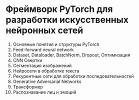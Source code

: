 # Фреймворк PyTorch для разработки искусственных нейронных сетей
1. Основные понятия и структуры PyTorch
2. Feed-forward neural network
3. Dataset, Dataloader, BatchNorm, Dropout, Оптимизация
4. CNN Свертки
5. Сегментация изображений
6. Нейросети в обработке текста
7. Рекурентные сети для обработки последовательностей
8. Generative Adversarial Networks
9. Трансформер
10. Распознавание лиц и эмоций

